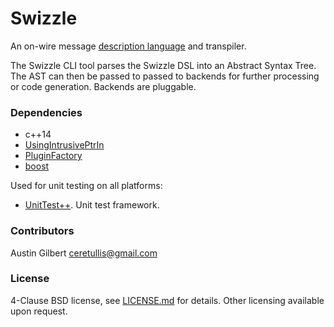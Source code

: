 # Swizzle

An on-wire message [description language](_docs/SwizzleLanguage.md) and transpiler. 

The Swizzle CLI tool parses the Swizzle DSL into an Abstract Syntax Tree. The AST can then be passed to passed to backends for further processing or code generation. Backends are pluggable.

### Dependencies 

- c++14
- [UsingIntrusivePtrIn](https://github.com/paxos1977/UsingIntrusivePtrIn)
- [PluginFactory](https://github.com/paxos1977/PluginFactory)
- [boost](http://boost.org)

Used for unit testing on all platforms:

- [UnitTest++](https://github.com/unittest-cpp/unittest-cpp). Unit test framework.

### Contributors 

Austin Gilbert <ceretullis@gmail.com>

### License

4-Clause BSD license, see [LICENSE.md](LICENSE.md) for details. Other licensing available upon request. 
